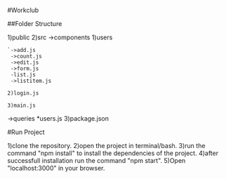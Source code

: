 #Workclub

##Folder Structure

1)public
2)src
  ->components
    1)users
    
    `->add.js    
     ->count.js     
     ->edit.js
     ->form.js
     -list.js
     ->listitem.js
     
    2)login.js
    
    3)main.js
    
  ->queries
    *users.js
3)package.json


#Run Project

1)clone the repository.
2)open the project in terminal/bash.
3)run the command "npm install" to install the dependencies of the project.
4)after successfull installation run the command "npm start".
5)Open "localhost:3000" in your browser.
